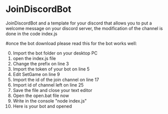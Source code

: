 # JoinDiscordBot
JoinDiscordBot and a template for your discord that allows you to put a welcome message on your discord server,
the modification of the channel is done in the code index.js

#once the bot download please read this for the bot works well:

0. Import the bot folder on your desktop PC
1. open the index.js file
2. Change the prefix on line 3
3. Import the token of your bot on line 5
4. Edit SetGame on line 9
5. Import the id of the join channel on line 17
6. Import id of channel left on line 25
7. Save the file and close your text editor
8. Open the open.bat file now
9. Write in the console "node index.js"
10. Here is your bot and opened
